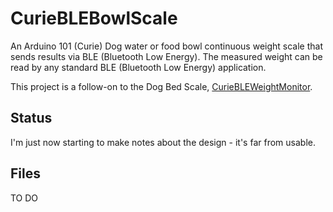 # CurieBLEBowlScale
An Arduino 101 (Curie) Dog water or food bowl continuous weight scale that sends results via BLE (Bluetooth Low Energy).  The measured weight can be read by any standard BLE (Bluetooth Low Energy) application.

This project is a follow-on to the Dog Bed Scale, [CurieBLEWeightMonitor](https://github.com/bneedhamia/CurieBLEWeightMonitor). 
## Status
I'm just now starting to make notes about the design - it's far from usable.
## Files
TO DO
